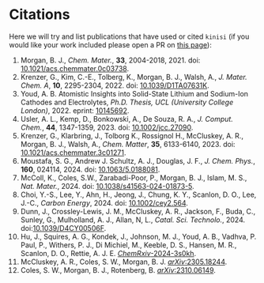# Citations

Here we will try and list publications that have used or cited `kinisi` (if you would like your work included please open a PR on [this page](https://github.com/bjmorgan/kinisi/blob/master/docs/source/papers.rst)):

1. Morgan, B. J., *Chem. Mater.*, **33**, 2004-2018, 2021. doi: [10.1021/acs.chemmater.0c03738](https://doi.org/10.1021/acs.chemmater.0c03738).
2. Krenzer, G., Kim, C.-E., Tolberg, K., Morgan, B. J., Walsh, A., *J. Mater. Chem. A*, **10**, 2295-2304, 2022. doi: [10.1039/D1TA07631K](https://doi.org/10.1039/D1TA07631K).
3. Youd, A. B. Atomistic Insights into Solid-State Lithium and Sodium-Ion Cathodes and Electrolytes, *Ph.D. Thesis, UCL (University College London)*, 2022. eprint: [10145692](https://discovery.ucl.ac.uk/id/eprint/10145692/).
4. Usler, A. L., Kemp, D., Bonkowski, A., De Souza, R. A., *J. Comput. Chem.*, **44**, 1347-1359, 2023. doi: [10.1002/jcc.27090](https://doi.org/10.1002/jcc.27090).
5. Krenzer, G., Klarbring, J., Tolborg K., Rossignol H., McCluskey, A. R., Morgan, B. J., Walsh, A., *Chem. Matter*, **35**, 6133-6140, 2023. doi: [10.1021/acs.chemmater.3c01271](https://doi.org/10.1021/acs.chemmater.3c01271).
6. Moustafa, S. G., Andrew J. Schultz, A. J., Douglas, J. F., *J. Chem. Phys.*, **160**, 024114, 2024. doi: [10.1063/5.0188081](https://doi.org/10.1063/5.0188081).
7. McColl, K., Coles, S.W., Zarabadi-Poor, P., Morgan, B. J., Islam, M. S., *Nat. Mater.*, 2024. doi: [10.1038/s41563-024-01873-5](https://doi.org/10.1038/s41563-024-01873-5).
8. Choi, Y.-S., Lee, Y., Ahn, H., Jeong, J., Chung, K. Y., Scanlon, D. O., Lee, J.-C., *Carbon Energy*, 2024. doi: [10.1002/cey2.564](https://doi.org/10.1002/cey2.564).
9. Dunn, J., Crossley-Lewis, J. M., McCluskey, A. R., Jackson, F., Buda, C., Sunley, G., Mulholland, A. J., Allan, N, L., *Catal. Sci. Technolo.*, 2024. doi:[10.1039/D4CY00506F](https://doi.org/10.1039/D4CY00506F).
10. Hu, J., Squires, A. G., Kondek, J., Johnson, M. J., Youd, A. B., Vadhva, P. Paul, P., Withers, P. J., Di Michiel, M., Keeble, D. S., Hansen, M. R., Scanlon, D. O., Rettie, A. J. E. [*ChemRxiv*-2024-3s0kh](https://doi.org/10.26434/chemrxiv-2024-3s0kh).
11. McCluskey, A. R., Coles, S. W., Morgan, B. J. [*arXiv*:2305.18244](https://arxiv.org/abs/2305.18244).
12. Coles, S. W., Morgan, B. J., Rotenberg, B. [*arXiv*:2310.06149](https://arxiv.org/abs/2310.06149).
